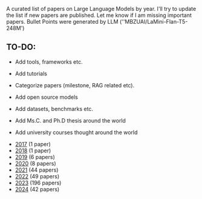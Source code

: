 A curated list of papers on Large Language Models by year. I'll try to update the list if new papers are published. Let me know if I am missing important papers. Bullet Points were generated by LLM (''MBZUAI/LaMini-Flan-T5-248M')

## TO-DO:

* Add tools, frameworks etc.

* Add tutorials
  
* Categorize papers (milestone, RAG related etc).

* Add open source models

* Add datasets, benchmarks etc.

* Add Ms.C. and Ph.D thesis around the world

* Add university courses thought around the world

- [2017](2017.md) (1 paper)
- [2018](2018.md) (1 paper)
- [2019](2019.md) (6 papers)
- [2020](2020.md) (8 papers)
- [2021](2021.md) (44 papers)
- [2022](2022.md) (49 papers)
- [2023](2023.md) (196 papers)
- [2024](2024.md) (42 papers)
